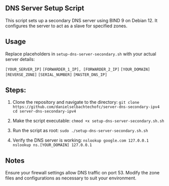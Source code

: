 ## DNS Server Setup Script
This script sets up a secondary DNS server using BIND 9 on Debian 12. It configures the server to act as a slave for specified zones.

## Usage
Replace placeholders in `setup-dns-server-secondary.sh` with your actual server details:

`[YOUR_SERVER_IP]`
`[FORWARDER_1_IP], [FORWARDER_2_IP]`
`[YOUR_DOMAIN]`
`[REVERSE_ZONE]`
`[SERIAL_NUMBER]`
`[MASTER_DNS_IP]`

## Steps:

1. Clone the repository and navigate to the directory:
`git clone https://github.com/danielselbachtechofc/server-dns-secondary-ipv4`
`cd server-dns-secondary-ipv4`

2. Make the script executable:
`chmod +x setup-dns-server-secondary.sh.sh`

3. Run the script as root:
`sudo ./setup-dns-server-secondary.sh.sh`

4. Verify the DNS server is working:
`nslookup google.com 127.0.0.1`
`nslookup ns.[YOUR_DOMAIN] 127.0.0.1`

## Notes
Ensure your firewall settings allow DNS traffic on port 53.
Modify the zone files and configurations as necessary to suit your environment.
